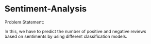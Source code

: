 # Sentiment-Analysis
Problem Statement:

In this, we have to predict the number of positive and negative reviews based on sentiments by using different classification models.
